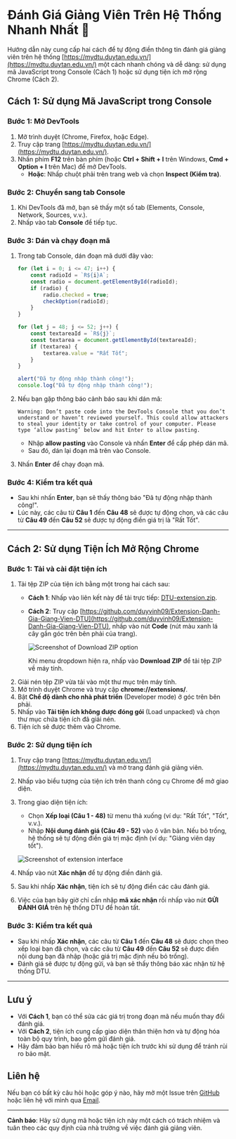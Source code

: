# Đánh Giá Giảng Viên Trên Hệ Thống Nhanh Nhất 🚀

Hướng dẫn này cung cấp hai cách để tự động điền thông tin đánh giá giảng viên trên hệ thống [https://mydtu.duytan.edu.vn/](https://mydtu.duytan.edu.vn/) một cách nhanh chóng và dễ dàng: sử dụng mã JavaScript trong Console (Cách 1) hoặc sử dụng tiện ích mở rộng Chrome (Cách 2).

## Cách 1: Sử dụng Mã JavaScript trong Console

### Bước 1: Mở DevTools

1. Mở trình duyệt (Chrome, Firefox, hoặc Edge).
2. Truy cập trang [https://mydtu.duytan.edu.vn/](https://mydtu.duytan.edu.vn/).
3. Nhấn phím **F12** trên bàn phím (hoặc **Ctrl + Shift + I** trên Windows, **Cmd + Option + I** trên Mac) để mở DevTools.
   - **Hoặc**: Nhấp chuột phải trên trang web và chọn **Inspect (Kiểm tra)**.

### Bước 2: Chuyển sang tab Console

1. Khi DevTools đã mở, bạn sẽ thấy một số tab (Elements, Console, Network, Sources, v.v.).
2. Nhấp vào tab **Console** để tiếp tục.

### Bước 3: Dán và chạy đoạn mã

1. Trong tab Console, dán đoạn mã dưới đây vào:

    ```javascript
    for (let i = 0; i <= 47; i++) {
        const radioId = `R${i}A`;
        const radio = document.getElementById(radioId);
        if (radio) {
            radio.checked = true;
            checkOption(radioId);
        }
    }

    for (let j = 48; j <= 52; j++) {
        const textareaId = `R${j}`;
        const textarea = document.getElementById(textareaId);
        if (textarea) {
            textarea.value = "Rất Tốt";
        }
    }

    alert("Đã tự động nhập thành công!");
    console.log("Đã tự động nhập thành công!");
    ```

2. Nếu bạn gặp thông báo cảnh báo sau khi dán mã:

    ```
    Warning: Don’t paste code into the DevTools Console that you don’t understand or haven’t reviewed yourself. This could allow attackers to steal your identity or take control of your computer. Please type ‘allow pasting’ below and hit Enter to allow pasting.
    ```

    - Nhập **allow pasting** vào Console và nhấn **Enter** để cấp phép dán mã.
    - Sau đó, dán lại đoạn mã trên vào Console.

3. Nhấn **Enter** để chạy đoạn mã.

### Bước 4: Kiểm tra kết quả

- Sau khi nhấn **Enter**, bạn sẽ thấy thông báo "Đã tự động nhập thành công!".
- Lúc này, các câu từ **Câu 1** đến **Câu 48** sẽ được tự động chọn, và các câu từ **Câu 49** đến **Câu 52** sẽ được tự động điền giá trị là "Rất Tốt".

---

## Cách 2: Sử dụng Tiện Ích Mở Rộng Chrome

### Bước 1: Tải và cài đặt tiện ích
1. Tải tệp ZIP của tiện ích bằng một trong hai cách sau:
   - **Cách 1**: Nhấp vào liên kết này để tải trực tiếp: [DTU-extension.zip](https://github.com/duyvinh09/Extension-Danh-Gia-Giang-Vien-DTU/releases/download/extension/DTU-extension.zip).
   - **Cách 2**: Truy cập [https://github.com/duyvinh09/Extension-Danh-Gia-Giang-Vien-DTU](https://github.com/duyvinh09/Extension-Danh-Gia-Giang-Vien-DTU), nhấp vào nút **Code** (nút màu xanh lá cây gần góc trên bên phải của trang).

     ![Screenshot of Download ZIP option](https://github.com/user-attachments/assets/2c4325ce-bbb8-408b-bedf-2eec20ceb214)

     Khi menu dropdown hiện ra, nhấp vào **Download ZIP** để tải tệp ZIP về máy tính.
2. Giải nén tệp ZIP vừa tải vào một thư mục trên máy tính.
3. Mở trình duyệt Chrome và truy cập **chrome://extensions/**.
4. Bật **Chế độ dành cho nhà phát triển** (Developer mode) ở góc trên bên phải.
5. Nhấp vào **Tải tiện ích không được đóng gói** (Load unpacked) và chọn thư mục chứa tiện ích đã giải nén.
6. Tiện ích sẽ được thêm vào Chrome.

### Bước 2: Sử dụng tiện ích

1. Truy cập trang [https://mydtu.duytan.edu.vn/](https://mydtu.duytan.edu.vn/) và mở trang đánh giá giảng viên.
2. Nhấp vào biểu tượng của tiện ích trên thanh công cụ Chrome để mở giao diện.
3. Trong giao diện tiện ích:
   - Chọn **Xếp loại (Câu 1 - 48)** từ menu thả xuống (ví dụ: "Rất Tốt", "Tốt", v.v.).
   - Nhập **Nội dung đánh giá (Câu 49 - 52)** vào ô văn bản. Nếu bỏ trống, hệ thống sẽ tự động điền giá trị mặc định (ví dụ: "Giảng viên dạy tốt").

    ![Screenshot of extension interface](https://github.com/user-attachments/assets/28ea3711-5797-4379-a7ec-3033fe467ecd)

4. Nhấp vào nút **Xác nhận** để tự động điền đánh giá.
5. Sau khi nhấp **Xác nhận**, tiện ích sẽ tự động điền các câu đánh giá.
6. Việc của bạn bây giờ chỉ cần nhập **mã xác nhận** rồi nhấp vào nút **GỬI ĐÁNH GIÁ** trên hệ thống DTU để hoàn tất.

### Bước 3: Kiểm tra kết quả

- Sau khi nhấp **Xác nhận**, các câu từ **Câu 1** đến **Câu 48** sẽ được chọn theo xếp loại bạn đã chọn, và các câu từ **Câu 49** đến **Câu 52** sẽ được điền nội dung bạn đã nhập (hoặc giá trị mặc định nếu bỏ trống).
- Đánh giá sẽ được tự động gửi, và bạn sẽ thấy thông báo xác nhận từ hệ thống DTU.

---

## Lưu ý

- Với **Cách 1**, bạn có thể sửa các giá trị trong đoạn mã nếu muốn thay đổi đánh giá.
- Với **Cách 2**, tiện ích cung cấp giao diện thân thiện hơn và tự động hóa toàn bộ quy trình, bao gồm gửi đánh giá.
- Hãy đảm bảo bạn hiểu rõ mã hoặc tiện ích trước khi sử dụng để tránh rủi ro bảo mật.

## Liên hệ

Nếu bạn có bất kỳ câu hỏi hoặc góp ý nào, hãy mở một Issue trên [GitHub](https://github.com/duyvinh09/Extension-Danh-Gia-Giang-Vien-DTU) hoặc liên hệ với mình qua [Email](mailto:dinhduyvinh69@gmail.com).

---

**Cảnh báo**: Hãy sử dụng mã hoặc tiện ích này một cách có trách nhiệm và tuân theo các quy định của nhà trường về việc đánh giá giảng viên.